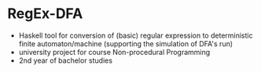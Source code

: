 RegEx-DFA
=========

- Haskell tool for conversion of (basic) regular expression to deterministic finite automaton/machine (supporting the simulation of DFA's run)
- university project for course Non-procedural Programming
- 2nd year of bachelor studies
